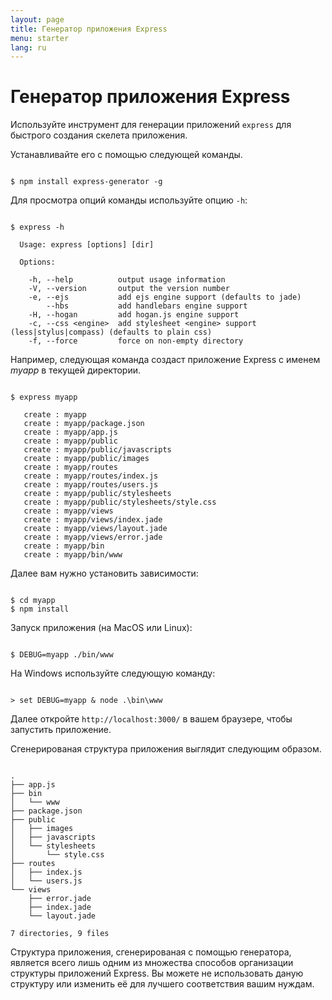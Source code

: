 ```yaml
---
layout: page
title: Генератор приложения Express
menu: starter
lang: ru
---
```


# Генератор приложения Express

Используйте инструмент для генерации приложений `express` для быстрого создания скелета приложения.

Устанавливайте его с помощью следующей команды.

<pre><code class="language-sh" translate="no">
$ npm install express-generator -g
</code></pre>

Для просмотра опций команды используйте опцию `-h`:

<pre><code class="language-sh" translate="no">
$ express -h

  Usage: express [options] [dir]

  Options:

    -h, --help          output usage information
    -V, --version       output the version number
    -e, --ejs           add ejs engine support (defaults to jade)
        --hbs           add handlebars engine support
    -H, --hogan         add hogan.js engine support
    -c, --css &lt;engine>  add stylesheet &lt;engine> support (less|stylus|compass) (defaults to plain css)
    -f, --force         force on non-empty directory
</code></pre>

Например, следующая команда создаст приложение Express с именем _myapp_ в текущей директории.

<pre><code class="language-sh" translate="no">
$ express myapp

   create : myapp
   create : myapp/package.json
   create : myapp/app.js
   create : myapp/public
   create : myapp/public/javascripts
   create : myapp/public/images
   create : myapp/routes
   create : myapp/routes/index.js
   create : myapp/routes/users.js
   create : myapp/public/stylesheets
   create : myapp/public/stylesheets/style.css
   create : myapp/views
   create : myapp/views/index.jade
   create : myapp/views/layout.jade
   create : myapp/views/error.jade
   create : myapp/bin
   create : myapp/bin/www
</code></pre>

Далее вам нужно установить зависимости:

<pre><code class="language-sh" translate="no">
$ cd myapp
$ npm install
</code></pre>

Запуск приложения (на MacOS или Linux):

<pre><code class="language-sh" translate="no">
$ DEBUG=myapp ./bin/www
</code></pre>

На Windows используйте следующую команду:

<pre><code class="language-sh" translate="no">
> set DEBUG=myapp & node .\bin\www
</code></pre>

Далее откройте `http://localhost:3000/` в вашем браузере, чтобы запустить приложение.

Сгенерированая структура приложения выглядит следующим образом.

<pre><code class="language-sh" translate="no">
.
├── app.js
├── bin
│   └── www
├── package.json
├── public
│   ├── images
│   ├── javascripts
│   └── stylesheets
│       └── style.css
├── routes
│   ├── index.js
│   └── users.js
└── views
    ├── error.jade
    ├── index.jade
    └── layout.jade

7 directories, 9 files
</code></pre>

<div class="doc-box doc-info" markdown="1">
Структура приложения, сгенерированая с помощью генератора, является всего лишь одним из множества способов организации структуры приложений Express. Вы можете не использовать даную структуру или изменить её для лучшего соответствия вашим нуждам.
</div>
